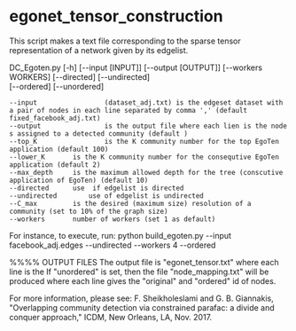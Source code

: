# egonet_tensor_construction
This script makes a text file corresponding to the sparse tensor representation of a network given by its edgelist.




 DC_Egoten.py [-h] [--input [INPUT]] [--output [OUTPUT]]
                    [--workers WORKERS] [--directed] [--undirected]                 
                    [--ordered] [--unordered]



	--input                 (dataset_adj.txt) is the edgeset dataset with a pair of nodes in each line separated by comma ',' (default fixed_facebook_adj.txt)
	--output                is the output file where each lien is the node s assigned to a detected community (default )
	--top_K                 is the K community number for the top EgoTen application (default 100)
	--lower_K		is the K community number for the consequtive EgoTen application (default 2)
	--max_depth		is the maximum allowed depth for the tree (conscutive application of EgoTen) (default 10)
	--directed		use  if edgelist is directed
	--undirected 		use of edgelist is undirected
	--C_max			is the desired (maximum size) resolution of a community (set to 10% of the graph size)
	--workers		number of workers (set 1 as default)
        
     


For instance, to execute, run:
	python  build_egoten.py --input facebook_adj.edges --undirected --workers 4 --ordered

%%%% OUTPUT FILES
The output file is "egonet_tensor.txt" where each line is the 
If "unordered" is set, then the file "node_mapping.txt" will be produced where each line gives the "original" and "ordered" id of nodes.   




For more information, please see:
F. Sheikholeslami and G. B. Giannakis, "Overlapping community detection via constrained parafac: a divide and conquer approach," ICDM, New Orleans, LA, Nov. 2017.
